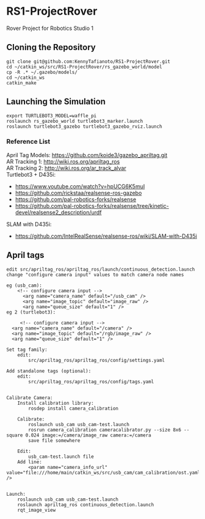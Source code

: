 # RS1-ProjectRover
Rover Project for Robotics Studio 1

## Cloning the Repository
    git clone git@github.com:KennyTafianoto/RS1-ProjectRover.git
    cd ~/catkin_ws/src/RS1-ProjectRover/rs_gazebo_world/model
    cp -R .* ~/.gazebo/models/
    cd ~/catkin_ws
    catkin_make

## Launching the Simulation
    export TURTLEBOT3_MODEL=waffle_pi
    roslaunch rs_gazebo_world turtlebot3_marker.launch
    roslaunch turtlebot3_gazebo turtlebot3_gazebo_rviz.launch

### Reference List
April Tag Models: https://github.com/koide3/gazebo_apriltag.git  
AR Tracking 1: http://wiki.ros.org/apriltag_ros  
AR Tracking 2: http://wiki.ros.org/ar_track_alvar  
Turtlebot3 + D435i:
- https://www.youtube.com/watch?v=hpUCG6K5muI
- https://github.com/rickstaa/realsense-ros-gazebo
- https://github.com/pal-robotics-forks/realsense
- https://github.com/pal-robotics-forks/realsense/tree/kinetic-devel/realsense2_description/urdf

SLAM with D435i:
- https://github.com/IntelRealSense/realsense-ros/wiki/SLAM-with-D435i


## April tags
    edit src/apriltag_ros/apriltag_ros/launch/continuous_detection.launch
    change "configure camera input" values to match camera node names
    
    eg (usb_cam):
        <!-- configure camera input -->
          <arg name="camera_name" default="/usb_cam" />
          <arg name="image_topic" default="image_raw" />
          <arg name="queue_size" default="1" />
    eg 2 (turtlebot3):

         <!-- configure camera input -->
      <arg name="camera_name" default="/camera" />
      <arg name="image_topic" default="/rgb/image_raw" />
      <arg name="queue_size" default="1" />

    Set tag family:
        edit:
            src/apriltag_ros/apriltag_ros/config/settings.yaml

    Add standalone tags (optional):
        edit:
            src/apriltag_ros/apriltag_ros/config/tags.yaml

    
    Calibrate Camera:
        Install calibration library:
            rosdep install camera_calibration

        Calibrate:
            roslaunch usb_cam usb_cam-test.launch
            rosrun camera_calibration cameracalibrator.py --size 8x6 --square 0.024 image:=/camera/image_raw camera:=/camera
            save file somewhere
    
        Edit:
            usb_cam-test.launch file
        Add line:
            <param name="camera_info_url" value="file:///home/main/catkin_ws/src/usb_cam/cam_calibration/ost.yaml" />
    

    Launch:
        roslaunch usb_cam usb_cam-test.launch
        roslaunch apriltag_ros continuous_detection.launch
        rqt_image_view
        
